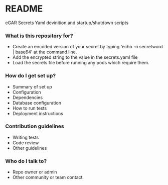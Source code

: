 # README #

eGAR Secrets Yaml devinition and startup/shutdown scripts

### What is this repository for? ###

* Create an encoded version of your secret by typing 'echo -n secretword | base64' at the command line.
* Add the encrypted string to the value in the secrets.yaml file
* Load the secrets file before running any pods which require them.

### How do I get set up? ###

* Summary of set up
* Configuration
* Dependencies
* Database configuration
* How to run tests
* Deployment instructions

### Contribution guidelines ###

* Writing tests
* Code review
* Other guidelines

### Who do I talk to? ###

* Repo owner or admin
* Other community or team contact
